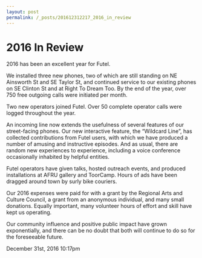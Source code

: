 ```yaml
---
layout: post
permalink: /_posts/201612312217_2016_in_review
---
```


# 2016 In Review

2016 has been an excellent year for Futel.<br/>

We installed three new phones, two of which are still standing on NE Ainsworth St and SE Taylor St, and continued service to our existing phones on SE Clinton St and at Right To Dream Too. By the end of the year, over 750 free outgoing calls were initiated per month.

Two new operators joined Futel. Over 50 complete operator calls were logged throughout the year.

An incoming line now extends the usefulness of several features of our street-facing phones. Our new interactive feature, the &ldquo;Wildcard Line&rdquo;, has collected contributions from Futel users, with which we have produced a number of amusing and instructive episodes. And as usual, there are random new experiences to experience, including a voice conference occasionally inhabited by helpful entities.

Futel operators have given talks, hosted outreach events, and produced installations at AFRU gallery and ToorCamp. Hours of ads have been dragged around town by surly bike couriers.

Our 2016 expenses were paid for with a grant by the Regional Arts and Culture Council, a grant from an anonymous individual, and many small donations. Equally important, many volunteer hours of effort and skill have kept us operating.

Our community influence and positive public impact have grown exponentially, and there can be no doubt that both will continue to do so for the foreseeable future.



<div id="footer">
<span id="timestamp"> December 31st, 2016 10:17pm </span>
</div>
